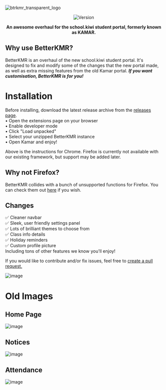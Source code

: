 ![btrkmr_transparent_logo](https://github.com/user-attachments/assets/2e12559e-427d-4a47-b3d0-b854b150e606)
<p align="center"><img src="https://img.shields.io/badge/Version-1.0.0-blue" alt="Version"></img></p>
<p align="center"><b>An awesome overhaul for the school.kiwi student portal, formerly known as KAMAR.</b></p>

## Why use BetterKMR?
BetterKMR is an overhaul of the new school.kiwi student portal. It's designed to fix and modify some of the changes that the new portal made, as well as extra missing features from the old Kamar portal. ***If you want customisation, BetterKMR is for you!***

# Installation
Before installing, download the latest release archive from the [releases page](https://github.com/Interlabs-Official/BetterKMR/releases).<br>
• Open the extensions page on your browser<br>
• Enable developer mode <br>
• Click "Load unpacked" <br>
• Select your unzipped BetterKMR instance <br>
• Open Kamar and enjoy! <br>

Above is the instructions for Chrome. Firefox is currently not available with our existing framework, but support may be added later.

## Why not Firefox?
BetterKMR collides with a bunch of unsupported functions for Firefox. You can check them out [here](https://developer.mozilla.org/en-US/docs/Mozilla/Add-ons/WebExtensions/Chrome_incompatibilities) if you wish.

## Changes
✅ Cleaner navbar<br>
✅ Sleek, user friendly settings panel<br>
✅ Lots of brilliant themes to choose from<br>
✅ Class info details<br>
✅ Holiday reminders<br>
✅ Custom profile picture<br>
Including tons of other features we know you'll enjoy!

If you would like to contribute and/or fix issues, feel free to [create a pull request.](https://github.com/Interlabs-Official/BetterKMR/pulls)

![image](https://github.com/user-attachments/assets/447d4f30-9ede-41f2-9bb2-816efcf34ade)

# Old Images

## Home Page
![image](https://github.com/user-attachments/assets/04b1dc85-331e-4edf-8828-0228ea0efe74)

## Notices
![image](https://github.com/user-attachments/assets/872fd1ad-3da9-4c97-8ce1-0bd7e5e4086a)

## Attendance
![image](https://github.com/user-attachments/assets/11e1acb7-7e55-41d7-bb03-60a9c5ad0a31)
